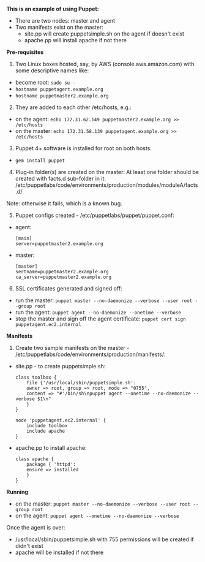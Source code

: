 **This is an example of using Puppet:**
* There are two nodes: master and agent
* Two manifests exist on the master:
  - site.pp will create puppetsimple.sh on the agent if doesn't exist
  - apache.pp will install apache if not there

**Pre-requisites**

1. Two Linux boxes hosted, say, by AWS (console.aws.amazon.com) with some descriptive names like: 
  * become root: ```sudo su -```
  * ```hostname puppetagent.example.org```
  * ```hostname puppetmaster2.example.org```

2. They are added to each other /etc/hosts, e.g.:
  * on the agent: ```echo 172.31.62.149 puppetmaster2.example.org >> /etc/hosts```
  * on the master: ```echo 172.31.58.139 puppetagent.example.org >> /etc/hosts```

3. Puppet 4+ software is installed for root on both hosts:
  * ```gem install puppet```

4. Plug-in folder(s) are created on the master: 
At least one folder should be created with facts.d sub-folder in it:
/etc/puppetlabs/code/environments/production/modules/moduleA/facts.d/

Note: otherwise it fails, which is a known bug.

5. Puppet configs created - /etc/puppetlabs/puppet/puppet.conf:
  * agent: 
  
    ```
    [main]
    server=puppetmaster2.example.org
    ```
  * master: 
  
    ```
    [master]
    sertname=puppetmaster2.example.org
    ca_server=puppetmaster2.example.org
    ```
6. SSL certificates generated and signed off: 
  * run the master: ```puppet master --no-daemonize --verbose --user root --group root```
  * run the agent: ```puppet agent --no-daemonize --onetime --verbose```
  * stop the master and sign off the agent certificate: ```puppet cert sign puppetagent.ec2.internal```

**Manifests**

1. Create two sample manifests on the master - /etc/puppetlabs/code/environments/production/manifests/:
  * site.pp - to create puppetsimple.sh:
    ```
    class toolbox {
        file {'/usr/local/sbin/puppetsimple.sh':
    	owner => root, group => root, mode => "0755",
    	content => "#'/bin/sh\npuppet agent --onetime --no-daemonize --verbose $1\n"
        }
    }

    node 'puppetagent.ec2.internal' {
        include toolbox
        include apache
    }
    ```
  * apache.pp to install apache: 
  
    ```
    class apache {
        package { 'httpd':
    	ensure => installed
        }
    }
    ```

**Running**
  * on the master: ```puppet master --no-daemonize --verbose --user root --group root```
  * on the agent: ```puppet agent --onetime --no-daemonize --verbose```

Once the agent is over:
* /usr/local/sbin/puppetsimple.sh with 755 permissions will be created if didn't exist
* apache will be installed if not there
